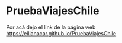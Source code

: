 # PruebaViajesChile

Por acá dejo el link de la página web https://eilianacar.github.io/PruebaViajesChile